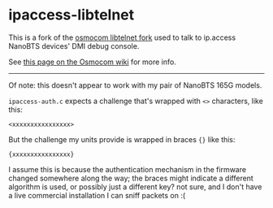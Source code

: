 
# ipaccess-libtelnet 

This is a fork of the [osmocom libtelnet fork](http://git.osmocom.org/libtelnet/) used to talk to ip.access NanoBTS devices' DMI debug console.

See [this page on the Osmocom wiki](https://osmocom.org/projects/openbsc/wiki/NanoBTS) for more info.

---

Of note: this doesn't appear to work with my pair of NanoBTS 165G models.

`ipaccess-auth.c` expects a challenge that's wrapped with `<>` characters, like this:

```<xxxxxxxxxxxxxxxx>```

But the challenge my units provide is wrapped in braces `{}` like this:

`{xxxxxxxxxxxxxxxx}`

I assume this is because the authentication mechanism in the firmware changed somewhere along the way; the braces might indicate a different algorithm is used, or possibly just a different key? not sure, and I don't have a live commercial installation I can sniff packets on :(
